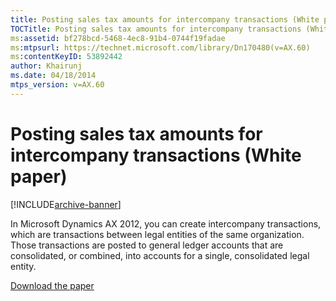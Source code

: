 ```yaml
---
title: Posting sales tax amounts for intercompany transactions (White paper)
TOCTitle: Posting sales tax amounts for intercompany transactions (White paper)
ms:assetid: bf278bcd-5468-4ec8-91b4-0744f19fadae
ms:mtpsurl: https://technet.microsoft.com/library/Dn170480(v=AX.60)
ms:contentKeyID: 53892442
author: Khairunj
ms.date: 04/18/2014
mtps_version: v=AX.60
---
```


# Posting sales tax amounts for intercompany transactions (White paper) 


[!INCLUDE[archive-banner](includes/archive-banner.md)]


In Microsoft Dynamics AX 2012, you can create intercompany transactions, which are transactions between legal entities of the same organization. Those transactions are posted to general ledger accounts that are consolidated, or combined, into accounts for a single, consolidated legal entity.

[Download the paper](https://go.microsoft.com/fwlink/?linkid=280023)

  


